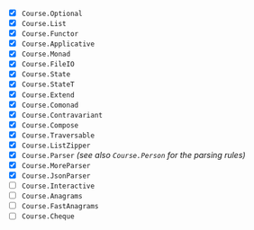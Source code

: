 * [x] `Course.Optional`
* [x] `Course.List`
* [x] `Course.Functor`
* [x] `Course.Applicative`
* [x] `Course.Monad`
* [x] `Course.FileIO`
* [x] `Course.State`
* [x] `Course.StateT`
* [x] `Course.Extend`
* [x] `Course.Comonad`
* [x] `Course.Contravariant`
* [x] `Course.Compose`
* [x] `Course.Traversable`
* [x] `Course.ListZipper`
* [x] `Course.Parser` *(see also `Course.Person` for the parsing rules)*
* [x] `Course.MoreParser`
* [x] `Course.JsonParser`
* [ ] `Course.Interactive`
* [ ] `Course.Anagrams`
* [ ] `Course.FastAnagrams`
* [ ] `Course.Cheque`